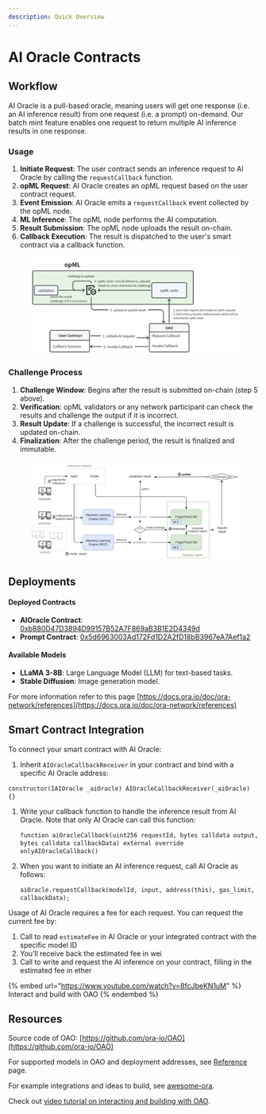 ```yaml
---
description: Quick Overview
---
```


# AI Oracle Contracts

## Workflow

AI Oracle is a pull-based oracle, meaning users will get one response (i.e. an AI inference result) from one request (i.e. a prompt) on-demand. Our batch mint feature enables one request to return multiple AI inference results in one response.

### Usage

1. **Initiate Request**: The user contract sends an inference request to AI Oracle by calling the `requestCallback` function.
2. **opML Request**: AI Oracle creates an opML request based on the user contract request.
3. **Event Emission**: AI Oracle emits a `requestCallback` event collected by the opML node.
4. **ML Inference**: The opML node performs the AI computation.
5. **Result Submission**: The opML node uploads the result on-chain.
6. **Callback Execution**: The result is dispatched to the user's smart contract via a callback function.

<figure><img src="../../.gitbook/assets/image (8).png" alt=""><figcaption></figcaption></figure>

### Challenge Process

1. **Challenge Window**: Begins after the result is submitted on-chain (step 5 above).
2. **Verification**: opML validators or any network participant can check the results and challenge the output if it is incorrect.
3. **Result Update**: If a challenge is successful, the incorrect result is updated on-chain.
4. **Finalization**: After the challenge period, the result is finalized and immutable.

<figure><img src="../../.gitbook/assets/image (9).png" alt=""><figcaption></figcaption></figure>

## Deployments

#### Deployed Contracts

* **AIOracle Contract**: [0xb880D47D3894D99157B52A7F869aB3B1E2D4349d](https://sepolia.etherscan.io/address/0xb880D47D3894D99157B52A7F869aB3B1E2D4349d)
* **Prompt Contract**: [0x5d6963003Ad172Fd1D2A2fD18bB3967eA7Aef1a2](https://sepolia.etherscan.io/address/0x5d6963003Ad172Fd1D2A2fD18bB3967eA7Aef1a2)

#### Available Models

* **LLaMA 3-8B**: Large Language Model (LLM) for text-based tasks.
* **Stable Diffusion**: Image generation model.

For more information refer to this page [https://docs.ora.io/doc/ora-network/references](https://docs.ora.io/doc/ora-network/references)

## Smart Contract Integration

To connect your smart contract with AI Oracle:

1. Inherit `AIOracleCallbackReceiver` in your contract and bind with a specific AI Oracle address:

```solidity
constructor(IAIOracle _aiOracle) AIOracleCallbackReceiver(_aiOracle) {}
```

1.  Write your callback function to handle the inference result from AI Oracle. Note that only AI Oracle can call this function:

    ```solidity
    function aiOracleCallback(uint256 requestId, bytes calldata output, bytes calldata callbackData) external override onlyAIOracleCallback()
    ```
2.  When you want to initiate an AI inference request, call AI Oracle as follows:

    ```solidity
    aiOracle.requestCallback(modelId, input, address(this), gas_limit, callbackData);
    ```

Usage of AI Oracle requires a fee for each request. You can request the current fee by:

1. Call to read `estimateFee` in AI Oracle or your integrated contract with the specific model ID
2. You’ll receive back the estimated fee in wei
3. Call to write and request the AI inference on your contract, filling in the estimated fee in ether

{% embed url="https://www.youtube.com/watch?v=8fcJbeKN1uM" %}
Interact and build with OAO
{% endembed %}

## Resources

Source code of OAO: [https://github.com/ora-io/OAO](https://github.com/ora-io/OAO)

For supported models in OAO and deployment addresses, see [Reference](../references/) page.

For example integrations and ideas to build, see [awesome-ora](https://github.com/ora-io/awesome-ora#-ai-oracle-cle-ecosystem).

Check out [video tutorial on interacting and building with OAO](https://www.youtube.com/watch?v=8fcJbeKN1uM).

